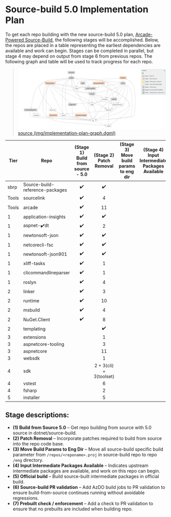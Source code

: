 # Source-build 5.0 Implementation Plan

To get each repo building with the new source-build 5.0 plan, [Arcade-Powered Source-Build](https://github.com/dotnet/source-build/tree/release/3.1/Documentation/planning/arcade-powered-source-build), the following stages will be accomplished.  Below, the repos are placed in a table representing the earliest dependencies are available and work can begin.  Stages can be completed in parallel, but stage 4 may depend on output from stage 6 from previous repos.  The following graph and table will be used to track progress for each repo.

> ![](img/implementation-plan-graph.png)
> [source (img/implementation-plan-graph.dgml)](img/implementation-plan-graph.dgml)

| Tier | Repo | (Stage 1)<br>Build from source - 5.0 | (Stage 2)<br>Patch Removal | (Stage 3)<br>Move build params to eng dir | (Stage 4)<br>Input Intermediate Packages Available | (Stage 5)<br>Official build | (Stage 6)<br>Source-build PR validation | (Stage 7)<br>Prebuilt check / enforcement |
| --- | --- | :---: | :---: | :---: | :---: | :---: | :---: | :---: |
| sbrp | Source-build-reference-packages | ✔️ | ✔️ | | | | | |
| Tools | sourcelink | ✔️ | 4 | | | | | |
| Tools | arcade | ✔️ | 11 | | | | | |
| 1 | application-insights | ✔️ | ✔️ | | | | | |
| 1 | aspnet-✔️dt | ✔️ | 2 | | | | | |
| 1 | newtonsoft-json | ✔️ | ✔️ | | | | | |
| 1 | netcorecli-fsc | ✔️ | ✔️ | | | | | |
| 1 | newtonsoft-json901 | ✔️ | ✔️ | | | | | |
| 1 | xliff-tasks | ✔️ | 1 | | | | | |
| 1 | clicommandlineparser | ✔️ | 1 | | | | | |
| 1 | roslyn | ✔️ | 4 | | | | | |
| 2 | linker | ✔️ | 3 | | | | | |
| 2 | runtime | ✔️ | 10 | | | | | |
| 2 | msbuild | ✔️ | 4 | | | | | |
| 2 | NuGet.Client | ✔️ | 8 | | | | | |
| 2 | templating |  | ✔️ | | | | | |
| 3 | extensions |  | 1 | | | | | |
| 3 | aspnetcore-tooling |  | 3 | | | | | |
| 3 | aspnetcore |  | 11 | | | | | |
| 3 | websdk |  | 1 | | | | | |
| 4 | sdk |  | 2 + 3(cli) + 3(toolset) | | | | | |
| 4 | vstest |  | 6 | | | | | |
| 4 | fsharp |  | 2 | | | | | |
| 5 | installer |  | 5 | | | | | |

## Stage descriptions:
  - **(1) Build from Source 5.0** – Get repo building from source with 5.0 source in dotnet/source-build.
  - **(2) Patch Removal** – Incorporate patches required to build from source into the repo code base.
  - **(3) Move Build Params to Eng Dir** – Move all source-build specific build parameter from `/repos/<reponame>.proj` in source-build repo to repo `/eng` directory.
  - **(4) Input Intermediate Packages Available** – Indicates upstream intermediate packages are available, and work on this repo can begin.
  - **(5) Official build** – Build source-built intermediate packages in official build.
  - **(6) Source-build PR validation** – Add AzDO build jobs to PR validation to ensure build-from-source continues running without avoidable regressions.
  - **(7) Prebuilt check / enforcement** – Add a check to PR validation to ensure that no prebuilts are included when building repo.
